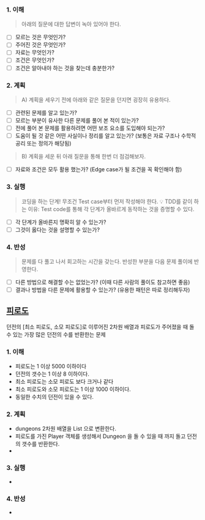 ### 1. 이해
> 아래의 질문에 대한 답변이 녹아 있어야 한다.

- [ ] 모르는 것은 무엇인가?
- [ ] 주어진 것은 무엇인가?
- [ ] 자료는 무엇인가?
- [ ] 조건은 무엇인가?
- [ ] 조건은 알아내야 하는 것을 찾는데 충분한가?

### 2. 계획
> A) 계획을 세우기 전에 아래와 같은 질문을 던지면 굉장히 유용하다.

- [ ] 관련된 문제를 알고 있는가?
- [ ] 모르는 부분이 유사한 다른 문제를 풀어 본 적이 있는가?
- [ ] 전에 풀어 본 문제를 활용하려면 어떤 보조 요소를 도입해야 되는가?
- [ ] 도움이 될 것 같은 어떤 사실이나 정리를 알고 있는가? (보통은 자료 구조나 수학적 공리 또는 정의가 해당됨)

> B) 계획을 세운 뒤 아래 질문을 통해 한번 더 점검해보자.

- [ ] 자료와 조건은 모두 활용 했는가? (Edge case가 될 조건을 꼭 확인해야 함)

### 3. 실행
> 코딩을 하는 단계! 무조건 Test case부터 먼저 작성해야 한다.
💡 TDD를 같이 하는 이유: Test code를 통해 각 단계가 올바르게 동작하는 것을 증명할 수 있다.

- [ ] 각 단계가 올바른지 명확히 알 수 있는가?
- [ ] 그것이 옳다는 것을 설명할 수 있는가?

### 4. 반성
> 문제를 다 풀고 나서 회고하는 시간을 갖는다. 반성한 부분을 다음 문제 풀이에 반영한다.

- [ ] 다른 방법으로 해결할 수는 없었는가? (이때 다른 사람의 풀이도 참고하면 좋음)
- [ ] 결과나 방법을 다른 문제에 활용할 수 있는가? (유용한 패턴은 따로 정리해두자)

## [피로도](https://school.programmers.co.kr/learn/courses/30/lessons/87946)
던전의 [최소 피로도, 소모 피로도]로 이루어진 2차원 배열과 피로도가 주어졌을 때 돌 수 있는 가장 많은 던전의 수를 반환한는 문제  
### 1. 이해
- 피로도는 1 이상 5000 이하이다 
- 던전의 갯수는 1 이상 8 이하이다. 
- 최소 피로도는 소모 피로도 보다 크거나 같다 
- 최소 피로도와 소모 피로도는 1 이상 1000 이하이다. 
- 동일한 수치의 던전이 있을 수 있다.

### 2. 계획
- dungeons 2차원 배열을 List<Dungeon> 으로 변환한다. 
- 피로도를 가진 Player 객체를 생성해서 Dungeon 을 돌 수 있을 때 까지 돌고 던전의 갯수를 반환한다. 
- 

### 3. 실행
- 

### 4. 반성
-
